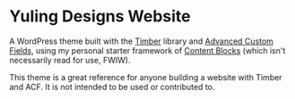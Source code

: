 
# Yuling Designs Website

A WordPress theme built with the [Timber](http://timber.upstatement.com) library and [Advanced Custom Fields](http://advancedcustomfields.com), using my personal starter framework of [Content Blocks](http://github.com/laras126/content-blocks) (which isn't necessarily read for use, FWIW).

This theme is a great reference for anyone building a website with Timber and ACF. It is not intended to be used or contributed to.